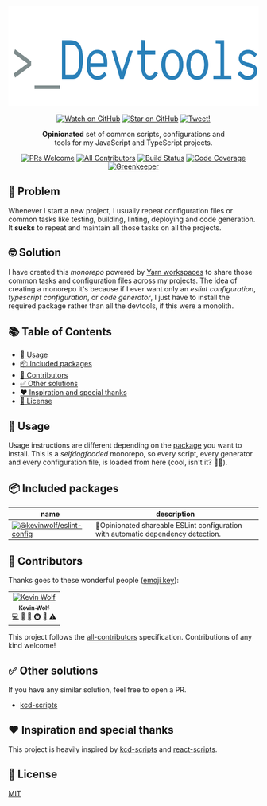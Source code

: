<p align="center">
<!-- START banner -->
<img alt="Kevin Wolf Devtools" src="./other/banner.png" width="600" height="200" />
<!-- END banner -->
</p>

<p align="center">
<!-- START social-badges -->
<a href="https://github.com/kevinwolfcr/devtools/watchers"><img src="https://img.shields.io/github/watchers/kevinwolfcr/devtools.svg?style=social" alt="Watch on GitHub" /></a>
<a href="https://github.com/kevinwolfcr/devtools/stargazers"><img src="https://img.shields.io/github/stars/kevinwolfcr/devtools.svg?style=social" alt="Star on GitHub" /></a>
<a href="https://twitter.com/intent/tweet?text=Check out @kevinwolfcr devtools! https://github.com/kevinwolfcr/devtools"><img src="https://img.shields.io/twitter/url/https/github.com/kevinwolfcr/devtools.svg?style=social" alt="Tweet!" /></a>
<!-- END social-badges -->
</p>

<p align="center">
<!-- START description -->
<strong>Opinionated</strong> set of common scripts, configurations and<br />
tools for my JavaScript and TypeScript projects.
<!-- END description -->
</p>

<p align="center">
<!-- START status-badges -->
<a href="http://makeapullrequest.com"><img src="https://img.shields.io/badge/PRs-welcome-brightgreen.svg?style=flat-square" alt="PRs Welcome" /></a>
<a href="#-contributors"><img src="https://img.shields.io/badge/all_contributors-1-blue.svg?style=flat-square" alt="All Contributors" /></a>
<a href="https://travis-ci.org/kevinwolfcr/devtools"><img src="https://img.shields.io/travis/kevinwolfcr/devtools.svg?style=flat-square" alt="Build Status" /></a>
<a href="https://codecov.io/github/kevinwolfcr/devtools"><img src="https://img.shields.io/codecov/c/github/kevinwolfcr/devtools.svg?style=flat-square" alt="Code Coverage" /></a>
<a href="https://greenkeeper.io"><img src="https://badges.greenkeeper.io/kevinwolfcr/devtools.svg?style=flat-square" alt="Greenkeeper" /></a>
<!-- END status-badges -->
</p>

## 🤔 Problem

<!-- START the-problem -->

Whenever I start a new project, I usually repeat configuration files or common tasks like testing, building, linting, deploying and code generation. It **sucks** to repeat and maintain all those tasks on all the projects.

<!-- END the-problem -->

## 🤓 Solution

<!-- START the-solution -->

I have created this _monorepo_ powered by [Yarn workspaces](https://yarnpkg.com/lang/en/docs/workspaces/) to share those common tasks and configuration files across my projects. The idea of creating a monorepo it's because if I ever want only an _eslint configuration_, _typescript configuration_, or _code generator_, I just have to install the required package rather than all the devtools, if this were a monolith.

<!-- END the-solution -->

## 📚 Table of Contents

<!-- START doctoc generated TOC please keep comment here to allow auto update -->
<!-- DON'T EDIT THIS SECTION, INSTEAD RE-RUN doctoc TO UPDATE -->

- [📝 Usage](#-usage)
- [📦 Included packages](#-included-packages)
- [🍻 Contributors](#-contributors)
- [✅ Other solutions](#-other-solutions)
- [❤️ Inspiration and special thanks](#-inspiration-and-special-thanks)
- [📄 License](#-license)

<!-- END doctoc generated TOC please keep comment here to allow auto update -->

## 📝 Usage

<!-- START usage -->

Usage instructions are different depending on the [package](#-included-packages) you want to install. This is a _selfdogfooded_ monorepo, so every script, every generator and every configuration file, is loaded from here (cool, isn't it? 🤘🏻).

<!-- END usage -->

## 📦 Included packages

<!-- START included-packages -->

| name                                                                                                                                                                     | description                                                                       |
| ------------------------------------------------------------------------------------------------------------------------------------------------------------------------ | --------------------------------------------------------------------------------- |
| [![@kevinwolf/eslint-config](https://img.shields.io/npm/v/@kevinwolf/kw-scripts.svg?label=%40kevinwolf%2Fkw-scripts&style=flat-square)](./packages/eslint-config#readme) | 🔦Opinionated shareable ESLint configuration with automatic dependency detection. |

  <!-- END included-packages -->

## 🍻 Contributors

Thanks goes to these wonderful people ([emoji key](https://allcontributors.org/docs/en/emoji-key)):

<!-- ALL-CONTRIBUTORS-LIST:START  -->
<!-- prettier-ignore -->
<table><tr><td align="center"><a href="https://kevinwolf.me"><img src="https://avatars2.githubusercontent.com/u/3157426?v=4" width="100px;" alt="Kevin Wolf"/><br /><sub><b>Kevin Wolf</b></sub></a><br /><a href="https://github.com/kevinwolfcr/devtools/commits?author=kevinwolfcr" title="Code">💻</a> <a href="https://github.com/kevinwolfcr/devtools/commits?author=kevinwolfcr" title="Documentation">📖</a> <a href="#ideas-kevinwolfcr" title="Ideas, Planning, & Feedback">🤔</a> <a href="#infra-kevinwolfcr" title="Infrastructure (Hosting, Build-Tools, etc)">🚇</a> <a href="#maintenance-kevinwolfcr" title="Maintenance">🚧</a> <a href="https://github.com/kevinwolfcr/devtools/commits?author=kevinwolfcr" title="Tests">⚠️</a></td></tr></table>

<!-- ALL-CONTRIBUTORS-LIST:END -->

This project follows the [all-contributors](https://github.com/all-contributors/all-contributors) specification. Contributions of any kind welcome!

## ✅ Other solutions

If you have any similar solution, feel free to open a PR.

- [kcd-scripts](https://github.com/kentcdodds/kcd-scripts)

## ❤️ Inspiration and special thanks

This project is heavily inspired by [kcd-scripts](https://github.com/kentcdodds/kcd-scripts) and [react-scripts](https://github.com/facebook/create-react-app).

## 📄 License

[MIT](./LICENSE)
